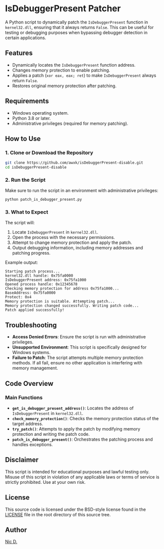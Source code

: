 # IsDebuggerPresent Patcher

A Python script to dynamically patch the `IsDebuggerPresent` function in `kernel32.dll`, ensuring that it always returns `False`. This can be useful for testing or debugging purposes when bypassing debugger detection in certain applications.

## Features
- Dynamically locates the `IsDebuggerPresent` function address.
- Changes memory protection to enable patching.
- Applies a patch (`xor eax, eax; ret`) to make `IsDebuggerPresent` always return `False`.
- Restores original memory protection after patching.

## Requirements
- Windows operating system.
- Python 3.8 or later.
- Administrative privileges (required for memory patching).

## How to Use

### 1. Clone or Download the Repository
```bash
git clone https://github.com/awxk/isDebuggerPresent-disable.git
cd isDebuggerPresent-disable
```

### 2. Run the Script
Make sure to run the script in an environment with administrative privileges:
```bash
python patch_is_debugger_present.py
```

### 3. What to Expect
The script will:
1. Locate `IsDebuggerPresent` in `kernel32.dll`.
2. Open the process with the necessary permissions.
3. Attempt to change memory protection and apply the patch.
4. Output debugging information, including memory addresses and patching progress.

Example output:
```
Starting patch process...
kernel32.dll handle: 0x75fa0000
IsDebuggerPresent address: 0x75fa1000
Opened process handle: 0x12345678
Checking memory protection for address 0x75fa1000...
BaseAddress: 0x75fa0000
Protect: 0x4
Memory protection is suitable. Attempting patch...
Memory protection changed successfully. Writing patch code...
Patch applied successfully!
```

## Troubleshooting
- **Access Denied Errors**: Ensure the script is run with administrative privileges.
- **Unsupported Environment**: This script is specifically designed for Windows systems.
- **Failure to Patch**: The script attempts multiple memory protection methods. If all fail, ensure no other application is interfering with memory management.

## Code Overview

### Main Functions
- **`get_is_debugger_present_address()`**: Locates the address of `IsDebuggerPresent` in `kernel32.dll`.
- **`check_memory_protection()`**: Checks the memory protection status of the target address.
- **`try_patch()`**: Attempts to apply the patch by modifying memory protection and writing the patch code.
- **`patch_is_debugger_present()`**: Orchestrates the patching process and handles exceptions.

## Disclaimer
This script is intended for educational purposes and lawful testing only. Misuse of this script in violation of any applicable laws or terms of service is strictly prohibited. Use at your own risk.

## License
This source code is licensed under the BSD-style license found in the [LICENSE](https://github.com/awxk/isDebuggerPresent-disable/blob/main/LICENSE) file in the root directory of this source tree.

## Author
[Nic D.](https://github.com/awxk)
